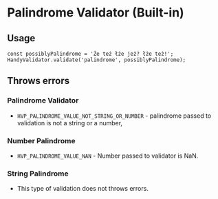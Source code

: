 # Palindrome Validator (Built-in)

## Usage
```
const possiblyPalindrome = 'Że też łże jeż? łże też!';
HandyValidator.validate('palindrome', possiblyPalindrome);
```

## Throws errors
### Palindrome Validator
- `HVP_PALINDROME_VALUE_NOT_STRING_OR_NUMBER` - palindrome passed to validation is not a string or a number,
### Number Palindrome
- `HVP_PALINDROME_VALUE_NAN` - Number passed to validator is NaN.
### String Palindrome
- This type of validation does not throws errors.